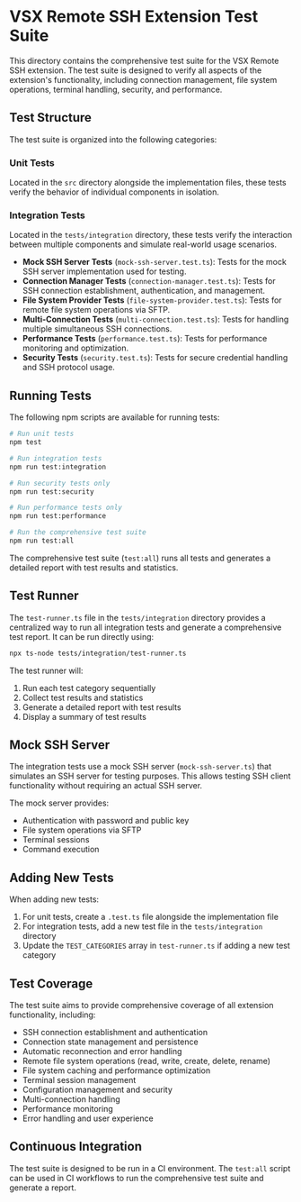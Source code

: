 # VSX Remote SSH Extension Test Suite

This directory contains the comprehensive test suite for the VSX Remote SSH extension. The test suite is designed to verify all aspects of the extension's functionality, including connection management, file system operations, terminal handling, security, and performance.

## Test Structure

The test suite is organized into the following categories:

### Unit Tests

Located in the `src` directory alongside the implementation files, these tests verify the behavior of individual components in isolation.

### Integration Tests

Located in the `tests/integration` directory, these tests verify the interaction between multiple components and simulate real-world usage scenarios.

- **Mock SSH Server Tests** (`mock-ssh-server.test.ts`): Tests for the mock SSH server implementation used for testing.
- **Connection Manager Tests** (`connection-manager.test.ts`): Tests for SSH connection establishment, authentication, and management.
- **File System Provider Tests** (`file-system-provider.test.ts`): Tests for remote file system operations via SFTP.
- **Multi-Connection Tests** (`multi-connection.test.ts`): Tests for handling multiple simultaneous SSH connections.
- **Performance Tests** (`performance.test.ts`): Tests for performance monitoring and optimization.
- **Security Tests** (`security.test.ts`): Tests for secure credential handling and SSH protocol usage.

## Running Tests

The following npm scripts are available for running tests:

```bash
# Run unit tests
npm test

# Run integration tests
npm run test:integration

# Run security tests only
npm run test:security

# Run performance tests only
npm run test:performance

# Run the comprehensive test suite
npm run test:all
```

The comprehensive test suite (`test:all`) runs all tests and generates a detailed report with test results and statistics.

## Test Runner

The `test-runner.ts` file in the `tests/integration` directory provides a centralized way to run all integration tests and generate a comprehensive test report. It can be run directly using:

```bash
npx ts-node tests/integration/test-runner.ts
```

The test runner will:

1. Run each test category sequentially
2. Collect test results and statistics
3. Generate a detailed report with test results
4. Display a summary of test results

## Mock SSH Server

The integration tests use a mock SSH server (`mock-ssh-server.ts`) that simulates an SSH server for testing purposes. This allows testing SSH client functionality without requiring an actual SSH server.

The mock server provides:

- Authentication with password and public key
- File system operations via SFTP
- Terminal sessions
- Command execution

## Adding New Tests

When adding new tests:

1. For unit tests, create a `.test.ts` file alongside the implementation file
2. For integration tests, add a new test file in the `tests/integration` directory
3. Update the `TEST_CATEGORIES` array in `test-runner.ts` if adding a new test category

## Test Coverage

The test suite aims to provide comprehensive coverage of all extension functionality, including:

- SSH connection establishment and authentication
- Connection state management and persistence
- Automatic reconnection and error handling
- Remote file system operations (read, write, create, delete, rename)
- File system caching and performance optimization
- Terminal session management
- Configuration management and security
- Multi-connection handling
- Performance monitoring
- Error handling and user experience

## Continuous Integration

The test suite is designed to be run in a CI environment. The `test:all` script can be used in CI workflows to run the comprehensive test suite and generate a report.
